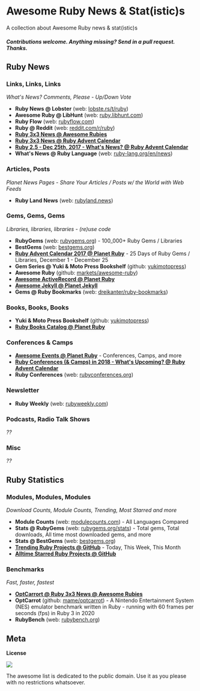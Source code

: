 # Awesome Ruby News & Stat(istic)s

A collection about Awesome Ruby news & stat(istic)s  


#### _Contributions welcome. Anything missing? Send in a pull request. Thanks._



## Ruby News


### Links, Links, Links

_What's News? Comments, Please - Up/Down Vote_

- **Ruby News @ Lobster**  (web: [lobste.rs/t/ruby](https://lobste.rs/t/ruby))
- **Awesome Ruby @ LibHunt** (web: [ruby.libhunt.com](https://ruby.libhunt.com))
- **Ruby Flow** (web: [rubyflow.com](http://rubyflow.com))
- **Ruby @ Reddit** (web: [reddit.com/r/ruby](https://www.reddit.com/r/ruby))
- [**Ruby 3x3 News @ Awesome Rubies**](https://github.com/planetruby/awesome-rubies#3x3-news)
- [**Ruby 3x3 News @ Ruby Advent Calendar**](https://planetruby.github.io/advent2017/ruby3x3)
- [**Ruby 2.5 - Dec 25th, 2017 - What's News? @ Ruby Advent Calendar**](https://planetruby.github.io/advent2017/ruby25)
- **What's News @ Ruby Language** (web: [ruby-lang.org/en/news](https://www.ruby-lang.org/en/news))


### Articles, Posts

_Planet News Pages - Share Your Articles / Posts w/ the World with Web Feeds_

- **Ruby Land News** (web: [rubyland.news](https://rubyland.news))


### Gems, Gems, Gems

_Libraries, libraries, libraries - (re)use code_

- **RubyGems** (web: [rubygems.org](https://rubygems.org)) - 100_000+ Ruby Gems / Libraries
- **BestGems**  (web: [bestgems.org](http://bestgems.org))
- [**Ruby Advent Calendar 2017 @ Planet Ruby**](https://planetruby.github.io/advent2017/) - 25 Days of Ruby Gems / Libraries, December 1 - December 25
- **Gem Series @ Yuki & Moto Press Bookshelf** (github: [yukimotopress](http://yukimotopress.github.io))
- **Awesome Ruby** (github: [markets/awesome-ruby](https://github.com/markets/awesome-ruby))
- [**Awesome ActiveRecord @ Planet Ruby**](https://github.com/planetruby/awesome-activerecord)
- [**Awesome Jekyll @ Planet Jekyll**](https://github.com/planetjekyll/awesome-jekyll)
- **Gems @ Ruby Bookmarks** (web: [dreikanter/ruby-bookmarks](https://github.com/dreikanter/ruby-bookmarks#gems))


<!-- update (new version) work-in-progress
- [Ruby Toolbox](https://www.ruby-toolbox.com)
-->


### Books, Books, Books

- **Yuki & Moto Press Bookshelf** (github: [yukimotopress](http://yukimotopress.github.io))
- [**Ruby Books Catalog @ Planet Ruby**](http://planetruby.github.io/books)


### Conferences & Camps

- [**Awesome Events @ Planet Ruby**](https://github.com/planetruby/awesome-events) - Conferences, Camps, and more
- [**Ruby Conferences (& Camps) in 2018 - What's Upcoming? @ Ruby Advent Calendar**](https://planetruby.github.io/advent2017/events) 
- **Ruby Conferences** (web: [rubyconferences.org](http://rubyconferences.org)) 


### Newsletter

- **Ruby Weekly** (web: [rubyweekly.com](https://rubyweekly.com))

### Podcasts, Radio Talk Shows

_??_

### Misc

_??_




## Ruby Statistics

### Modules, Modules, Modules

_Download Counts, Module Counts, Trending, Most Starred and more_

- **Module Counts** (web: [modulecounts.com](http://modulecounts.com)) - All Languages Compared 
- **Stats @ RubyGems**  (web: [rubygems.org/stats](https://rubygems.org/stats)) - Total gems, Total downloads, All time most downloaded gems, and more
- **Stats @ BestGems** (web: [bestgems.org](http://bestgems.org))
- [**Trending Ruby Projects @ GitHub**](https://github.com/trending/ruby) - Today, This Week, This Month
- [**Alltime Starred Ruby Projects @ GitHub**](https://github.com/search?utf8=✓&q=language%3ARuby&type=Repositories&s=stars&l=Ruby)



### Benchmarks

_Fast, faster, fastest_

- [**OptCarrort @ Ruby 3x3 News @ Awesome Rubies**](https://github.com/planetruby/awesome-rubies#3x3-news)
- **OptCarrot** (github: [mame/optcarrot](https://github.com/mame/optcarrot)) - A Nintendo Entertainment System (NES) emulator benchmark written in Ruby - running with 60 frames per seconds (fps) in Ruby 3 in 2020
- **RubyBench** (web: [rubybench.org](https://rubybench.org))


## Meta

**License**

![](https://publicdomainworks.github.io/buttons/zero88x31.png)

The awesome list is dedicated to the public domain. Use it as you please with no restrictions whatsoever.
